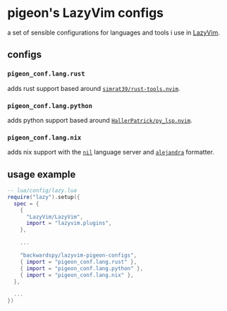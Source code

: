 # pigeon's LazyVim configs

a set of sensible configurations for languages and tools i use in [LazyVim](https://lazyvim.org).

## configs

### `pigeon_conf.lang.rust`

adds rust support based around [`simrat39/rust-tools.nvim`](https://github.com/simrat39/rust-tools.nvim).

### `pigeon_conf.lang.python`

adds python support based around [`HallerPatrick/py_lsp.nvim`](https://github.com/HallerPatrick/py_lsp.nvim).

### `pigeon_conf.lang.nix`

adds nix support with the [`nil`](https://github.com/oxalica/nil) language server and [`alejandra`](https://kamadorueda.com/alejandra/) formatter.

## usage example

```lua
-- lua/config/lazy.lua
require("lazy").setup({
  spec = {
    {
      "LazyVim/LazyVim",
      import = "lazyvim.plugins",
    },

    ...

    "backwardspy/lazyvim-pigeon-configs",
    { import = "pigeon_conf.lang.rust" },
    { import = "pigeon_conf.lang.python" },
    { import = "pigeon_conf.lang.nix" },
  },

  ...
})
```
